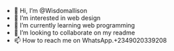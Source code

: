 - 👋 Hi, I’m @Wisdomallison
- 👀 I’m interested in web design
- 🌱 I’m currently learning web programming
- 💞️ I’m looking to collaborate on my readme
- 📫 How to reach me on WhatsApp.+2349020339208

<!---
Wisdomall/Wisdomall is a ✨ special ✨ repository because its `README.md` (this file) appears on your GitHub profile.
You can click the Preview link to take a look at your changes.
--->
